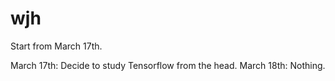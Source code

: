 # wjh
Start from March 17th.

March 17th: Decide to study Tensorflow from the head.
March 18th: Nothing.
